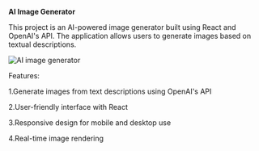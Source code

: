 **AI Image Generator**

This project is an AI-powered image generator built using React and OpenAI's API. The application allows users to generate images based on textual descriptions.



![AI image generator](https://github.com/user-attachments/assets/69905eac-0ef7-479b-8eff-22241c274662)


Features: 

1.Generate images from text descriptions using OpenAI's API 

2.User-friendly interface with React

3.Responsive design for mobile and desktop use

4.Real-time image rendering
